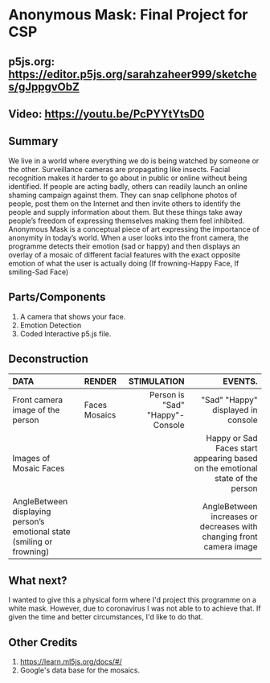 # Anonymous Mask: Final Project for CSP

## p5js.org: https://editor.p5js.org/sarahzaheer999/sketches/gJppgvObZ

## Video: https://youtu.be/PcPYYtYtsD0

## Summary

We live in a world where everything we do is being watched by someone or the other. Surveillance cameras are propagating like insects. Facial recognition makes it harder to go about in public or online without being identified. If people are acting badly, others can readily launch an online shaming campaign against them. They can snap cellphone photos of people, post them on the Internet and then invite others to identify the people and supply information about them. But these things take away people’s freedom of expressing themselves making them feel inhibited. Anonymous Mask is a conceptual piece of art expressing the importance of anonymity in today’s world. When a user looks into the front camera, the programme detects their emotion (sad or happy) and then displays an overlay of a mosaic of different facial features with the exact opposite emotion of what the user is actually doing (If frowning-Happy Face, If smiling-Sad Face)

## Parts/Components

1. A camera that shows your face.
2. Emotion Detection 
3. Coded Interactive p5.js file.

## Deconstruction

| DATA         | RENDER       | STIMULATION | EVENTS.     | 
| :---         |           :--- |        ---: |    ---: |
|Front camera image of the person |Faces Mosaics    | Person is "Sad" "Happy"-Console |"Sad" "Happy" displayed in console   |
|Images of Mosaic Faces   |   | |Happy or Sad Faces start appearing based on the emotional state of the person|
|AngleBetween displaying person’s emotional state (smiling or frowning)  |        |    | AngleBetween increases or decreases with changing front camera image     |


## What next?

I wanted to give this a physical form where I'd project this programme on a white mask. However, due to coronavirus I was not able to to achieve that. If given the time and better circumstances, I'd like to do that.

## Other Credits
1. https://learn.ml5js.org/docs/#/
2. Google's data base for the mosaics.


